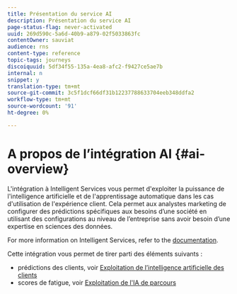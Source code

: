 ```yaml
---
title: Présentation du service AI
description: Présentation du service AI
page-status-flag: never-activated
uuid: 269d590c-5a6d-40b9-a879-02f5033863fc
contentOwner: sauviat
audience: rns
content-type: reference
topic-tags: journeys
discoiquuid: 5df34f55-135a-4ea8-afc2-f9427ce5ae7b
internal: n
snippet: y
translation-type: tm+mt
source-git-commit: 3c5f1dcf66df31b12237788633704eeb348ddfa2
workflow-type: tm+mt
source-wordcount: '91'
ht-degree: 0%

---
```



# A propos de l’intégration AI {#ai-overview}

L&#39;intégration à Intelligent Services vous permet d&#39;exploiter la puissance de l&#39;intelligence artificielle et de l&#39;apprentissage automatique dans les cas d&#39;utilisation de l&#39;expérience client. Cela permet aux analystes marketing de configurer des prédictions spécifiques aux besoins d’une société en utilisant des configurations au niveau de l’entreprise sans avoir besoin d’une expertise en sciences des données.

For more information on Intelligent Services, refer to the [documentation](https://docs.adobe.com/content/help/en/experience-platform/intelligent-services/home.html).

Cette intégration vous permet de tirer parti des éléments suivants :

* prédictions des clients, voir [Exploitation de l’intelligence artificielle des clients](../ai-services/leveraging-customer-ai.md)
* scores de fatigue, voir [Exploitation de l&#39;IA de parcours](../ai-services/leveraging-fatigue-scores.md)



